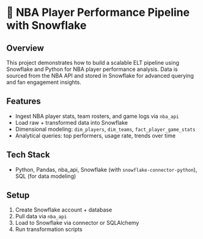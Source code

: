 # 🏀 NBA Player Performance Pipeline with Snowflake

## Overview
This project demonstrates how to build a scalable ELT pipeline using Snowflake and Python for NBA player performance analysis. Data is sourced from the NBA API and stored in Snowflake for advanced querying and fan engagement insights.

## Features
- Ingest NBA player stats, team rosters, and game logs via `nba_api`
- Load raw + transformed data into Snowflake
- Dimensional modeling: `dim_players`, `dim_teams`, `fact_player_game_stats`
- Analytical queries: top performers, usage rate, trends over time

## Tech Stack
- Python, Pandas, nba_api, Snowflake (with `snowflake-connector-python`), SQL (for data modeling)


## Setup
1. Create Snowflake account + database
2. Pull data via `nba_api`
3. Load to Snowflake via connector or SQLAlchemy
4. Run transformation scripts
